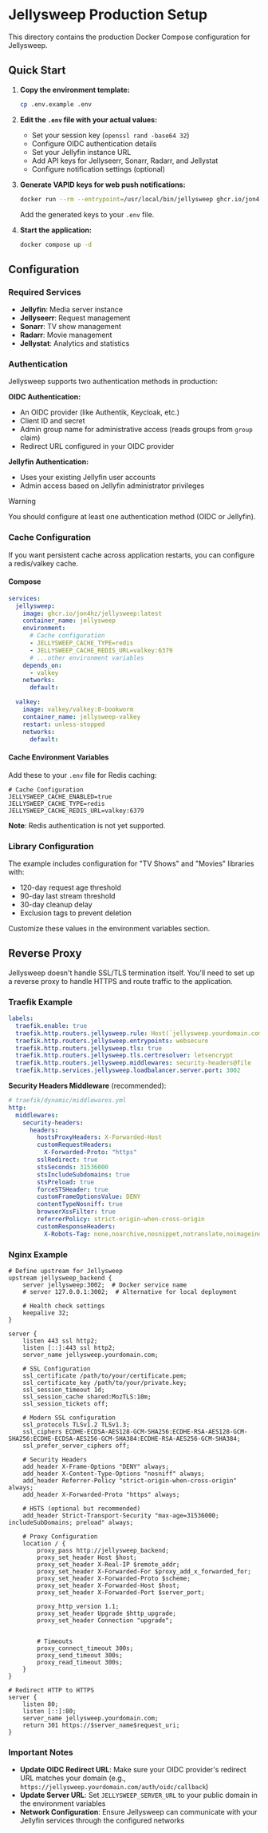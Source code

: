  # Jellysweep Production Setup

This directory contains the production Docker Compose configuration for Jellysweep.

## Quick Start

1. **Copy the environment template:**
   ```bash
   cp .env.example .env
   ```

2. **Edit the `.env` file with your actual values:**
   - Set your session key (`openssl rand -base64 32`)
   - Configure OIDC authentication details
   - Set your Jellyfin instance URL
   - Add API keys for Jellyseerr, Sonarr, Radarr, and Jellystat
   - Configure notification settings (optional)

3. **Generate VAPID keys for web push notifications:**
   ```bash
   docker run --rm --entrypoint=/usr/local/bin/jellysweep ghcr.io/jon4hz/jellysweep:latest generate-vapid-keys
   ```
   Add the generated keys to your `.env` file.

4. **Start the application:**
   ```bash
   docker compose up -d
   ```

## Configuration

### Required Services
- **Jellyfin**: Media server instance
- **Jellyseerr**: Request management
- **Sonarr**: TV show management
- **Radarr**: Movie management
- **Jellystat**: Analytics and statistics

### Authentication
Jellysweep supports two authentication methods in production:

**OIDC Authentication:**
- An OIDC provider (like Authentik, Keycloak, etc.)
- Client ID and secret
- Admin group name for administrative access (reads groups from `group` claim)
- Redirect URL configured in your OIDC provider

**Jellyfin Authentication:**
- Uses your existing Jellyfin user accounts
- Admin access based on Jellyfin administrator privileges


> [!WARNING]
> You should configure at least one authentication method (OIDC or Jellyfin).

### Cache Configuration

If you want persistent cache across application restarts, you can configure a redis/valkey cache.

#### Compose


```yaml
services:
  jellysweep:
    image: ghcr.io/jon4hz/jellysweep:latest
    container_name: jellysweep
    environment:
      # Cache configuration
      - JELLYSWEEP_CACHE_TYPE=redis
      - JELLYSWEEP_CACHE_REDIS_URL=valkey:6379
      # ...other environment variables
    depends_on:
      - valkey
    networks:
      default:

  valkey:
    image: valkey/valkey:8-bookworm
    container_name: jellysweep-valkey
    restart: unless-stopped
    networks:
      default:
```

#### Cache Environment Variables

Add these to your `.env` file for Redis caching:

```env
# Cache Configuration
JELLYSWEEP_CACHE_ENABLED=true
JELLYSWEEP_CACHE_TYPE=redis
JELLYSWEEP_CACHE_REDIS_URL=valkey:6379
```

**Note**: Redis authentication is not yet supported.

### Library Configuration
The example includes configuration for "TV Shows" and "Movies" libraries with:
- 120-day request age threshold
- 90-day last stream threshold
- 30-day cleanup delay
- Exclusion tags to prevent deletion

Customize these values in the environment variables section.

## Reverse Proxy

Jellysweep doesn't handle SSL/TLS termination itself. You'll need to set up a reverse proxy to handle HTTPS and route traffic to the application.

### Traefik Example

```yaml
labels:
  traefik.enable: true
  traefik.http.routers.jellysweep.rule: Host(`jellysweep.yourdomain.com`)
  traefik.http.routers.jellysweep.entrypoints: websecure
  traefik.http.routers.jellysweep.tls: true
  traefik.http.routers.jellysweep.tls.certresolver: letsencrypt
  traefik.http.routers.jellysweep.middlewares: security-headers@file
  traefik.http.services.jellysweep.loadbalancer.server.port: 3002
```

**Security Headers Middleware** (recommended):
```yaml
# traefik/dynamic/middlewares.yml
http:
  middlewares:
    security-headers:
      headers:
        hostsProxyHeaders: X-Forwarded-Host
        customRequestHeaders:
          X-Forwarded-Proto: "https"
        sslRedirect: true
        stsSeconds: 31536000
        stsIncludeSubdomains: true
        stsPreload: true
        forceSTSHeader: true
        customFrameOptionsValue: DENY
        contentTypeNosniff: true
        browserXssFilter: true
        referrerPolicy: strict-origin-when-cross-origin
        customResponseHeaders:
          X-Robots-Tag: none,noarchive,nosnippet,notranslate,noimageindex
```

### Nginx Example

```nginx
# Define upstream for Jellysweep
upstream jellysweep_backend {
    server jellysweep:3002;  # Docker service name
    # server 127.0.0.1:3002;  # Alternative for local deployment

    # Health check settings
    keepalive 32;
}

server {
    listen 443 ssl http2;
    listen [::]:443 ssl http2;
    server_name jellysweep.yourdomain.com;

    # SSL Configuration
    ssl_certificate /path/to/your/certificate.pem;
    ssl_certificate_key /path/to/your/private.key;
    ssl_session_timeout 1d;
    ssl_session_cache shared:MozTLS:10m;
    ssl_session_tickets off;

    # Modern SSL configuration
    ssl_protocols TLSv1.2 TLSv1.3;
    ssl_ciphers ECDHE-ECDSA-AES128-GCM-SHA256:ECDHE-RSA-AES128-GCM-SHA256:ECDHE-ECDSA-AES256-GCM-SHA384:ECDHE-RSA-AES256-GCM-SHA384;
    ssl_prefer_server_ciphers off;

    # Security Headers
    add_header X-Frame-Options "DENY" always;
    add_header X-Content-Type-Options "nosniff" always;
    add_header Referrer-Policy "strict-origin-when-cross-origin" always;
    add_header X-Forwarded-Proto "https" always;

    # HSTS (optional but recommended)
    add_header Strict-Transport-Security "max-age=31536000; includeSubDomains; preload" always;

    # Proxy Configuration
    location / {
        proxy_pass http://jellysweep_backend;
        proxy_set_header Host $host;
        proxy_set_header X-Real-IP $remote_addr;
        proxy_set_header X-Forwarded-For $proxy_add_x_forwarded_for;
        proxy_set_header X-Forwarded-Proto $scheme;
        proxy_set_header X-Forwarded-Host $host;
        proxy_set_header X-Forwarded-Port $server_port;

        proxy_http_version 1.1;
        proxy_set_header Upgrade $http_upgrade;
        proxy_set_header Connection "upgrade";


        # Timeouts
        proxy_connect_timeout 300s;
        proxy_send_timeout 300s;
        proxy_read_timeout 300s;
    }
}

# Redirect HTTP to HTTPS
server {
    listen 80;
    listen [::]:80;
    server_name jellysweep.yourdomain.com;
    return 301 https://$server_name$request_uri;
}
```

### Important Notes

- **Update OIDC Redirect URL**: Make sure your OIDC provider's redirect URL matches your domain (e.g., `https://jellysweep.yourdomain.com/auth/oidc/callback`)
- **Update Server URL**: Set `JELLYSWEEP_SERVER_URL` to your public domain in the environment variables
- **Network Configuration**: Ensure Jellysweep can communicate with your Jellyfin services through the configured networks
